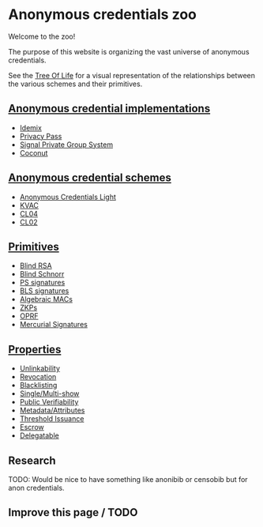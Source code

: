 # Anonymous credentials zoo

Welcome to the zoo!

The purpose of this website is organizing the vast universe of anonymous
credentials.

See the [Tree Of Life]({{site.baseurl}}/tree.html) for a visual representation
of the relationships between the various schemes and their primitives.

## [Anonymous credential implementations]({{site.baseurl}}/implementations.html)

- [Idemix]({{site.baseurl}}/implementations.html#idemix)
- [Privacy Pass]({{site.baseurl}}/implementations.html#privacypass)
- [Signal Private Group System]({{site.baseurl}}/implementations.html#signal-private-group-system)
- [Coconut]({{site.baseurl}}/implementations.html#coconut)

## [Anonymous credential schemes]({{site.baseurl}}/schemes.html)

- [Anonymous Credentials Light]({{site.baseurl}}/schemes.html#anonymous-credentials-light)
- [KVAC]({{site.baseurl}}/schemes.html#kvac)
- [CL04]({{site.baseurl}}/schemes.html#cl04)
- [CL02]({{site.baseurl}}/schemes.html#cl02)

## [Primitives]({{site.baseurl}}/primitives.html)

- [Blind RSA]({{site.baseurl}}/primitives.html#blind-rsa)
- [Blind Schnorr]({{site.baseurl}}/primitives.html#blind-schnorr)
- [PS signatures]({{site.baseurl}}/primitives.html#ps-signatures)
- [BLS signatures]({{site.baseurl}}/primitives.html#bls-signatures)
- [Algebraic MACs]({{site.baseurl}}/primitives.html#algebraic-macs)
- [ZKPs]({{site.baseurl}}/primitives.html#zkps)
- [OPRF]({{site.baseurl}}/primitives.html#oprfs)
- [Mercurial Signatures]({{site.baseurl}}/primitives.html#mercurial-signatures)

## [Properties]({{site.baseurl}}/properties.html)

- [Unlinkability]({{site.baseurl}}/properties.html#unlinkability)
- [Revocation]({{site.baseurl}}/properties.html#revocation)
- [Blacklisting]({{site.baseurl}}/properties.html#blacklisting)
- [Single/Multi-show]({{site.baseurl}}/properties.html#singlemulti-show)
- [Public Verifiability]({{site.baseurl}}/properties.html#public-verifiability)
- [Metadata/Attributes]({{site.baseurl}}/properties.html#metadataattributes)
- [Threshold Issuance]({{site.baseurl}}/properties.html#threshold-issuance)
- [Escrow]({{site.baseurl}}/properties.html#escrow)
- [Delegatable]({{site.baseurl}}/properties.html#delegetable)

## Research

TODO: Would be nice to have something like anonibib or censobib but for anon credentials.

## Improve this page / TODO
